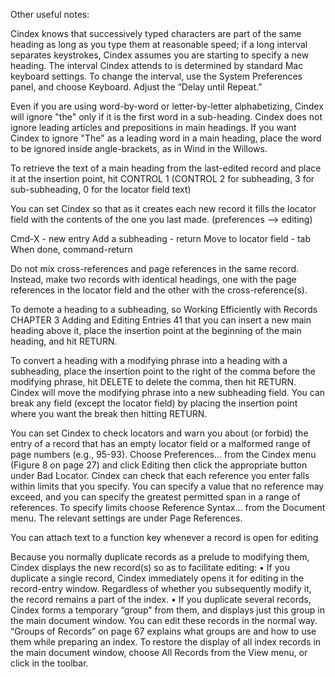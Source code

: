 Other useful notes: 

Cindex knows that successively typed characters are part of the same heading as
long as you type them at reasonable speed; if a long interval separates keystrokes,
Cindex assumes you are starting to specify a new heading. The interval Cindex
attends to is determined by standard Mac keyboard settings. To change the interval,
use the System Preferences panel, and choose Keyboard. Adjust the “Delay
until Repeat.”

Even if you are using word-by-word or letter-by-letter alphabetizing, Cindex will ignore "the" only if it is the first word in a sub-heading. Cindex does not ignore leading articles and prepositions in main headings. If you want Cindex to ignore "The" as a leading word in a main heading, place the word to be ignored inside angle-brackets, as in <The >Wind in the Willows.

To retrieve the text of a main heading from the last-edited record and place it at the insertion point, hit CONTROL 1 (CONTROL 2 for subheading, 3 for sub-subheading, 0 for the locator field text)

You can set Cindex so that as it creates each new record
it fills the locator field with the contents of the one you last made. (preferences --> editing)

Cmd-X - new entry
Add a subheading - return
Move to locator field - tab
When done, command-return

Do not mix cross-references and page references in the same record. Instead, make two records with identical headings, one with the page references in the locator field and the other with the cross-reference(s). 

To demote a heading to a subheading, so
Working Efficiently with Records
CHAPTER 3 Adding and Editing Entries 41
that you can insert a new main heading above it, place the insertion point at the
beginning of the main heading, and hit RETURN.

To convert a heading with a modifying phrase into a heading with a subheading,
place the insertion point to the right of the comma before the modifying phrase,
hit DELETE to delete the comma, then hit RETURN. Cindex will move the modifying
phrase into a new subheading field. You can break any field (except the
locator field) by placing the insertion point where you want the break then hitting
RETURN.

You can set Cindex to check locators and warn you about (or forbid) the entry of
a record that has an empty locator field or a malformed range of page numbers
(e.g., 95-93). Choose Preferences… from the Cindex menu (Figure 8 on page 27)
and click Editing then click the appropriate button under Bad Locator.
Cindex can check that each reference you enter falls within limits that you specify.
You can specify a value that no reference may exceed, and you can specify the
greatest permitted span in a range of references. To specify limits choose Reference
Syntax... from the Document menu. The relevant settings are under Page
References.

You can attach text to a function key whenever a record is open for editing

Because you normally duplicate records as a prelude to modifying them, Cindex
displays the new record(s) so as to facilitate editing:
• If you duplicate a single record, Cindex immediately opens it for editing in the
record-entry window. Regardless of whether you subsequently modify it, the record
remains a part of the index.
• If you duplicate several records, Cindex forms a temporary “group” from them, and
displays just this group in the main document window. You can edit these records in
the normal way. “Groups of Records” on page 67 explains what groups are and how
to use them while preparing an index. To restore the display of all index records in the
main document window, choose All Records from the View menu, or click in the
toolbar.

